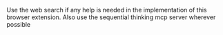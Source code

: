 Use the web search if any help is needed in the implementation of this browser extension. Also use the sequential thinking mcp server wherever possible 
